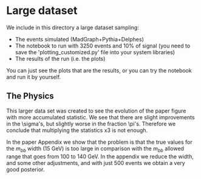 # Large dataset

We include in this directory a large dataset sampling: 

- The events simulated (MadGraph+Pythia+Delphes) 
- The notebook to run with 3250 events and 10% of signal (you need to save the 'plotting\_customized.py' file into your system libraries)
- The results of the run (i.e. the plots)

You can just see the plots that are the results, or you can try the notebook and run it by yourself.

## The Physics

This larger data set was created to see the evolution of the paper figure with more accumulated statistic.  We see that there are slight improvements in the \sigma's, but slightly worse in the fraction \pi's.  Therefore we conclude that multiplying the statistics x3 is not enough.

In the paper Appendix we show that the problem is that the true values for the $m_{bb}$ width (15 GeV) is too large in comparison with the $m_{bb}$ allowed range that goes from 100 to 140 GeV.  In the appendix we reduce the width, and some other adjustments, and with just 500 events we obtain a very good posterior.



